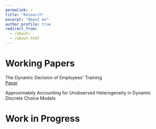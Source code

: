 ```yaml
---
permalink: /
title: "Research"
excerpt: "About me"
author_profile: true
redirect_from: 
  - /about/
  - /about.html
---
```

# Working Papers
  The Dynamic Decision of Employees' Training <br>
  [Paper](http://elizasg.github.io/files/training.pdf)
  
  Approximately Accounting for Unobserved Heterogeneity in Dynamic Discrete Choice Models

# Work in Progress

  


